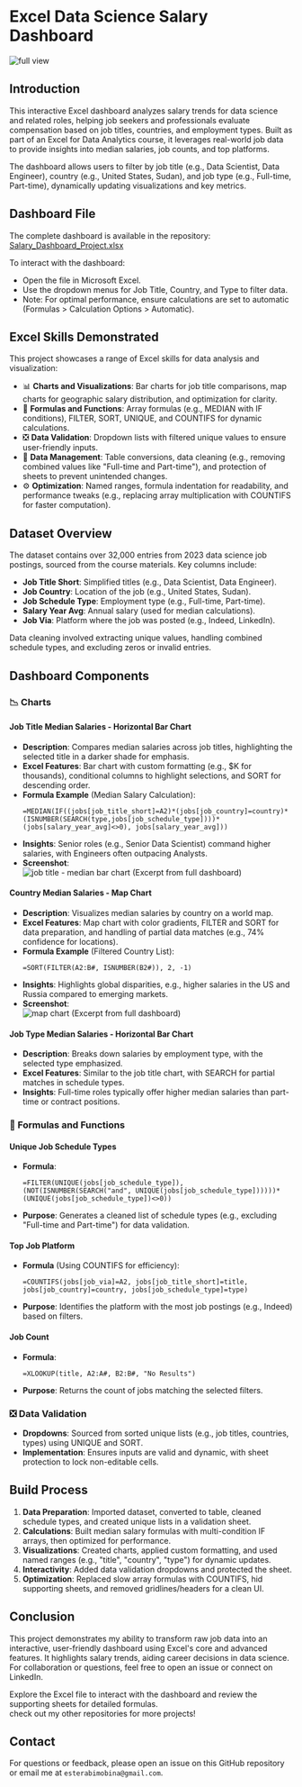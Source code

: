 # Excel Data Science Salary Dashboard

![full view](https://github.com/user-attachments/assets/265679ae-386c-4060-b160-10a510e50696)


## Introduction

This interactive Excel dashboard analyzes salary trends for data science and related roles, helping job seekers and professionals evaluate compensation based on job titles, countries, and employment types. Built as part of an Excel for Data Analytics course, it leverages real-world job data to provide insights into median salaries, job counts, and top platforms.

The dashboard allows users to filter by job title (e.g., Data Scientist, Data Engineer), country (e.g., United States, Sudan), and job type (e.g., Full-time, Part-time), dynamically updating visualizations and key metrics.

## Dashboard File

The complete dashboard is available in the repository:  
[Salary_Dashboard_Project.xlsx](Salary_Dashboard_Project.xlsx)

To interact with the dashboard:  
- Open the file in Microsoft Excel.  
- Use the dropdown menus for Job Title, Country, and Type to filter data.  
- Note: For optimal performance, ensure calculations are set to automatic (Formulas > Calculation Options > Automatic).

## Excel Skills Demonstrated

This project showcases a range of Excel skills for data analysis and visualization:  
- 📊 **Charts and Visualizations**: Bar charts for job title comparisons, map charts for geographic salary distribution, and optimization for clarity.  
- 🧮 **Formulas and Functions**: Array formulas (e.g., MEDIAN with IF conditions), FILTER, SORT, UNIQUE, and COUNTIFS for dynamic calculations.  
- ❎ **Data Validation**: Dropdown lists with filtered unique values to ensure user-friendly inputs.  
- 🔄 **Data Management**: Table conversions, data cleaning (e.g., removing combined values like "Full-time and Part-time"), and protection of sheets to prevent unintended changes.  
- ⚙️ **Optimization**: Named ranges, formula indentation for readability, and performance tweaks (e.g., replacing array multiplication with COUNTIFS for faster computation).

## Dataset Overview

The dataset contains over 32,000 entries from 2023 data science job postings, sourced from the course materials. Key columns include:  
- **Job Title Short**: Simplified titles (e.g., Data Scientist, Data Engineer).  
- **Job Country**: Location of the job (e.g., United States, Sudan).  
- **Job Schedule Type**: Employment type (e.g., Full-time, Part-time).  
- **Salary Year Avg**: Annual salary (used for median calculations).  
- **Job Via**: Platform where the job was posted (e.g., Indeed, LinkedIn).  

Data cleaning involved extracting unique values, handling combined schedule types, and excluding zeros or invalid entries.

## Dashboard Components

### 📉 Charts

#### Job Title Median Salaries - Horizontal Bar Chart
- **Description**: Compares median salaries across job titles, highlighting the selected title in a darker shade for emphasis.  
- **Excel Features**: Bar chart with custom formatting (e.g., $K for thousands), conditional columns to highlight selections, and SORT for descending order.  
- **Formula Example** (Median Salary Calculation):  
  ```
  =MEDIAN(IF((jobs[job_title_short]=A2)*(jobs[job_country]=country)*(ISNUMBER(SEARCH(type,jobs[job_schedule_type])))*(jobs[salary_year_avg]<>0), jobs[salary_year_avg]))
  ```  
- **Insights**: Senior roles (e.g., Senior Data Scientist) command higher salaries, with Engineers often outpacing Analysts.  
- **Screenshot**:  
  ![job title - median bar chart](https://github.com/user-attachments/assets/890f0bc2-3d35-4e8f-a0e5-803c9ca33cb1)
 (Excerpt from full dashboard)

#### Country Median Salaries - Map Chart
- **Description**: Visualizes median salaries by country on a world map.  
- **Excel Features**: Map chart with color gradients, FILTER and SORT for data preparation, and handling of partial data matches (e.g., 74% confidence for locations).  
- **Formula Example** (Filtered Country List):  
  ```
  =SORT(FILTER(A2:B#, ISNUMBER(B2#)), 2, -1)
  ```  
- **Insights**: Highlights global disparities, e.g., higher salaries in the US and Russia compared to emerging markets.  
- **Screenshot**:  
 ![map chart](https://github.com/user-attachments/assets/7dfd3acb-b6a7-4527-a58d-84a886168b98)
  (Excerpt from full dashboard)

#### Job Type Median Salaries - Horizontal Bar Chart
- **Description**: Breaks down salaries by employment type, with the selected type emphasized.  
- **Excel Features**: Similar to the job title chart, with SEARCH for partial matches in schedule types.  
- **Insights**: Full-time roles typically offer higher median salaries than part-time or contract positions.

### 🧮 Formulas and Functions

#### Unique Job Schedule Types
- **Formula**:  
  ```
  =FILTER(UNIQUE(jobs[job_schedule_type]), (NOT(ISNUMBER(SEARCH("and", UNIQUE(jobs[job_schedule_type])))))*(UNIQUE(jobs[job_schedule_type])<>0))
  ```  
- **Purpose**: Generates a cleaned list of schedule types (e.g., excluding "Full-time and Part-time") for data validation.

#### Top Job Platform
- **Formula** (Using COUNTIFS for efficiency):  
  ```
  =COUNTIFS(jobs[job_via]=A2, jobs[job_title_short]=title, jobs[job_country]=country, jobs[job_schedule_type]=type)
  ```  
- **Purpose**: Identifies the platform with the most job postings (e.g., Indeed) based on filters.

#### Job Count
- **Formula**:  
  ```
  =XLOOKUP(title, A2:A#, B2:B#, "No Results")
  ```  
- **Purpose**: Returns the count of jobs matching the selected filters.

### ❎ Data Validation

- **Dropdowns**: Sourced from sorted unique lists (e.g., job titles, countries, types) using UNIQUE and SORT.  
- **Implementation**: Ensures inputs are valid and dynamic, with sheet protection to lock non-editable cells.

## Build Process

1. **Data Preparation**: Imported dataset, converted to table, cleaned schedule types, and created unique lists in a validation sheet.  
2. **Calculations**: Built median salary formulas with multi-condition IF arrays, then optimized for performance.  
3. **Visualizations**: Created charts, applied custom formatting, and used named ranges (e.g., "title", "country", "type") for dynamic updates.  
4. **Interactivity**: Added data validation dropdowns and protected the sheet.  
5. **Optimization**: Replaced slow array formulas with COUNTIFS, hid supporting sheets, and removed gridlines/headers for a clean UI.

## Conclusion

This project demonstrates my ability to transform raw job data into an interactive, user-friendly dashboard using Excel's core and advanced features. It highlights salary trends, aiding career decisions in data science. For collaboration or questions, feel free to open an issue or connect on LinkedIn.

Explore the Excel file to interact with the dashboard and review the supporting sheets for detailed formulas.  
check out my other repositories for more projects!

## Contact

For questions or feedback, please open an issue on this GitHub repository or email me at `esterabimobina@gmail.com`.
